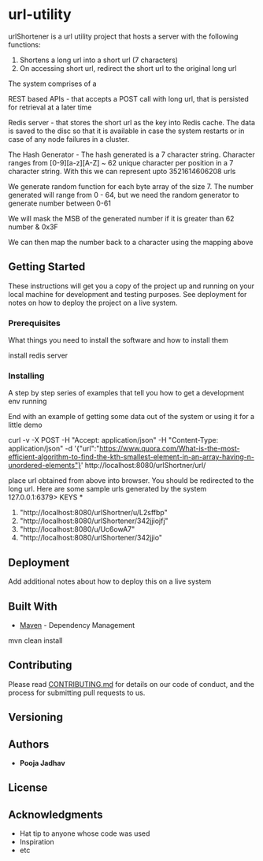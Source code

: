 # url-utility

urlShortener is a url utility project that hosts a server with the following functions:
1. Shortens a long url into a short url (7 characters)
2. On accessing short url, redirect the short url to the original long url

The system comprises of a 

REST based APIs - that accepts a POST call with long url, that is persisted for retrieval at a later time 

Redis server - that stores the short url as the key into Redis cache. The data is saved to the disc so that it is available in case the system restarts or in case of any node failures in a cluster.

The Hash Generator - The hash generated is a 7 character string. Character ranges from [0-9][a-z][A-Z] ~ 62 unique character per position in a 7 character string. With this we can represent upto 3521614606208 urls

We generate random function for each byte array of the size 7. The number generated will range from 0 - 64, but we need the random generator to generate number between 0-61

We will mask the MSB of the generated number if it is greater than 62
number & 0x3F

We can then map the number back to a character using the mapping above

## Getting Started

These instructions will get you a copy of the project up and running on your local machine for development and testing purposes. See deployment for notes on how to deploy the project on a live system.


### Prerequisites

What things you need to install the software and how to install them

install redis server

### Installing

A step by step series of examples that tell you how to get a development env running

End with an example of getting some data out of the system or using it for a little demo

curl -v -X POST -H "Accept: application/json" -H "Content-Type: application/json"  -d '{"url":"https://www.quora.com/What-is-the-most-efficient-algorithm-to-find-the-kth-smallest-element-in-an-array-having-n-unordered-elements"}' http://localhost:8080/urlShortner/url/

place url obtained from above into browser. You should be redirected to the long url.
Here are some sample urls generated by the system
127.0.0.1:6379> KEYS *
1) "http://localhost:8080/urlShortner/u/L2sffbp"
2) "http://localhost:8080/urlShortener/342jjiojfj"
3) "http://localhost:8080/u/Uc6owA7"
4) "http://localhost:8080/urlShortener/342jjio"

## Deployment

Add additional notes about how to deploy this on a live system

## Built With

* [Maven](https://maven.apache.org/) - Dependency Management

mvn clean install

## Contributing

Please read [CONTRIBUTING.md](https://gist.github.com/PurpleBooth/b24679402957c63ec426) for details on our code of conduct, and the process for submitting pull requests to us.

## Versioning

## Authors

* **Pooja Jadhav** 


## License


## Acknowledgments

* Hat tip to anyone whose code was used
* Inspiration
* etc
